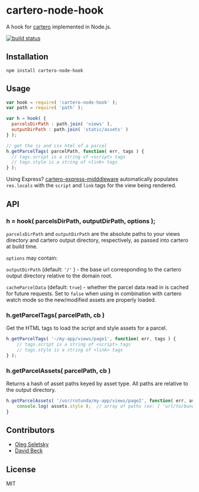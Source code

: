 # cartero-node-hook

A hook for [cartero](https://github.com/rotundasoftware/cartero) implemented in Node.js.

[![build status](https://secure.travis-ci.org/rotundasoftware/cartero-node-hook.png)](http://travis-ci.org/rotundasoftware/cartero-node-hook)

## Installation
```
npm install cartero-node-hook
```

## Usage

```javascript
var hook = require( 'cartero-node-hook' );
var path = require( 'path' );

var h = hook( {
  parcelsDirPath : path.join( 'views' ),
  outputDirPath : path.join( 'static/assets' )
} );

// get the js and css html of a parcel
h.getParcelTags( parcelPath, function( err, tags ) {
  // tags.script is a string of <script> tags
  // tags.style is a string of <link> tags
} );
```

Using Express? [cartero-express-midddleware](https://github.com/rotundasoftware/cartero-express-middleware) automatically populates `res.locals` with the `script` and `link` tags for the view being rendered.

## API

### h = hook( parcelsDirPath, outputDirPath, options );

`parcelsDirPath` and `outputDirPath` are the absolute paths to your views directory and cartero output directory, respectively, as passed into cartero at build time.

`options` may contain:

`outputDirPath` (default: `'/'` ) - the base url corresponding to the cartero output directory relative to the domain root.

`cacheParcelData` (default: `true`) - whether the parcel data read in is cached for future requests. Set to `false` when using in combination with cartero watch mode so the new/modified assets are properly loaded.

### h.getParcelTags( parcelPath, cb )

Get the HTML tags to load the script and style assets for a parcel.


```javascript
h.getParcelTags( '~/my-app/views/page1', function( err, tags ) {
	// tags.script is a string of <script> tags
	// tags.style is a string of <link> tags
} );
```

### h.getParcelAssets( parcelPath, cb )

Returns a hash of asset paths keyed by asset type. All paths are relative to the output directory.

```javascript
h.getParcelAssets( '/usr/rotunda/my-app/views/page2', function( err, assets ) {
	console.log( assets.style );  // array of paths (ex: [ 'url/to/bundle.css' ])
}
```

<!-- 

removed this method for now.. see index.js for details

### h.getAssetUrl( assetPath )

Returns the url of the asset with the absolute path `assetPath`. (Or more precisely, returns the url of the asset that was at that path at the time cartero was run.) An error is thrown if the supplied path does not correspond to an asset of any parcel.
-->

## Contributors

* [Oleg Seletsky](https://github.com/go-oleg)
* [David Beck](https://twitter.com/davegbeck)

## License

MIT

